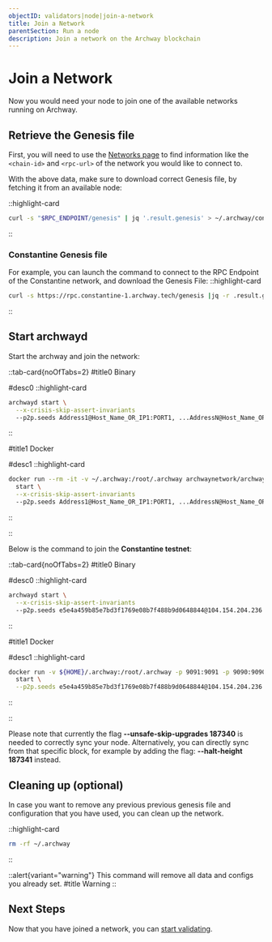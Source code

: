 ```yaml
---
objectID: validators|node|join-a-network
title: Join a Network
parentSection: Run a node
description: Join a network on the Archway blockchain
---
```


# Join a Network

Now you would need your node to join one of the available networks running on Archway.


<!--
## Cleaning up

If you already tried setting up a node or running a local testnet, it may be good to remove any  previous genesis file and configuration that you have used, let's first cleanup our network.

::highlight-card

```bash
rm -rf ~/.archway
```

::

::alert{variant="warning"}
This command will remove all data and configs you already set.
#title
DANGER
::
THIS IS CONFUSING, ADDED TO TROUBLESHOOTING SECTION-->
<!--## Initialize the node

Now run the following command to initialize the genesis file which is required to establish a network. In this guide, we will also show example of connecting to the [Constantine Developer Testnet](https://docs.archway.io/docs/overview/network#constantine-dapp-developer-testnet).

::tab-card{noOfTabs=2}
#title0
Binary

#desc0
::highlight-card

```bash
archwayd init my-validator --chain-id my-chain
```

::

#title1
Docker

#desc1
::highlight-card

```bash
docker run --rm -it -v ~/.archway:/root/.archway archwaynetwork/archwayd:$NETWORK_NAME \
  init my-validator --chain-id my-chain
```

::

::
ADDED TOTHE 1.INSTALL SECTION-->

<!--### **Constantine Example**

Using Docker, here is how to initialize the node for the Constantine Testnet:
::highlight-card

```bash
docker run -v ${HOME}/.archway:/root/.archway docker.io/archwaynetwork/archwayd:0.0.5  init munshi --chain-id constantine-1
```

::
ADDED TO THE 1.INSTALL SECTION-->
## Retrieve the Genesis file

First, you will need to use the [Networks page](../../resources/networks) to find information like the `<chain-id>` and `<rpc-url>` of the network you would like to connect to.

With the above data, make sure to download correct Genesis file, by fetching it from an available node:

::highlight-card

```bash
curl -s "$RPC_ENDPOINT/genesis" | jq '.result.genesis' > ~/.archway/config/genesis.json
```

::
### **Constantine Genesis file**
For example, you can launch the command to connect to the RPC Endpoint of the Constantine network, and download the Genesis File:
::highlight-card

```bash
curl -s https://rpc.constantine-1.archway.tech/genesis |jq -r .result.genesis > ${HOME}/.archway/config/genesis.json
```

::

<!--## Initialize account

Create a key to hold yax Mckendry
#desc0
::highlight-card

```bash
archwayd keys add my-validator-account
```

::

#title1
Docker

#desc1
::highlight-card

```bash
docker run --rm -it -v ~/.archway:/root/.archway archwaynetwork/archwayd:$NETWORK_NAME \
  keys add my-validator-account
```

::

::
ADDED TO 1.INSTALL SECTION-->



## Start archwayd


Start the archway and join the network:

::tab-card{noOfTabs=2}
#title0
Binary

#desc0
::highlight-card

```bash
archwayd start \
  --x-crisis-skip-assert-invariants
  --p2p.seeds Address1@Host_Name_OR_IP1:PORT1, ...AddressN@Host_Name_OR_IPN:PORTN \
```
::

#title1
Docker

#desc1
::highlight-card

```bash
docker run --rm -it -v ~/.archway:/root/.archway archwaynetwork/archwayd:$NETWORK_NAME \
  start \
  --x-crisis-skip-assert-invariants
  --p2p.seeds Address1@Host_Name_OR_IP1:PORT1, ...AddressN@Host_Name_OR_IPN:PORTN \
```

::

::

Below is the command to join the **Constantine testnet**:

::tab-card{noOfTabs=2}
#title0
Binary

#desc0
::highlight-card

```bash
archwayd start \
  --x-crisis-skip-assert-invariants
  --p2p.seeds e5e4a459b85e7bd3f1769e08b7f488b9d0648844@104.154.204.236:26656 --unsafe-skip-upgrades 187340
```
::

#title1
Docker

#desc1
::highlight-card

```bash
docker run -v ${HOME}/.archway:/root/.archway -p 9091:9091 -p 9090:9090 -p 26656:26656 -p 26657:26657 -p 1317:1317 docker.io/archwaynetwork/archwayd:constantine \
  start \
  --p2p.seeds e5e4a459b85e7bd3f1769e08b7f488b9d0648844@104.154.204.236:26656 --unsafe-skip-upgrades 187340
```

::

::


Please note that currently the flag **--unsafe-skip-upgrades 187340** is needed to correctly sync your node. Alternatively, you can directly sync from that specific block, for example by adding the flag: **--halt-height 187341** instead.

## Cleaning up (optional)

In case you want to remove any previous previous genesis file and configuration that you have used, you can clean up the network.

::highlight-card

```bash
rm -rf ~/.archway
```

::

::alert{variant="warning"}
This command will remove all data and configs you already set.
#title
Warning
::


## Next Steps
Now that you have joined a network, you can [start validating](../becoming-a-validator/overview).